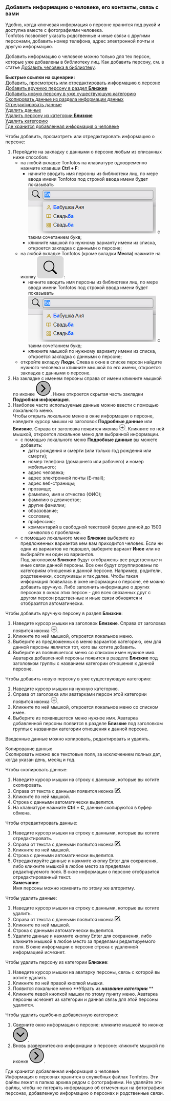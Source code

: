### Добавить информацию о человеке, его контакты, связь с вами

Удобно, когда ключевая информация о персоне хранится под рукой и доступна вместе с фотографиями человека.
<br>Tonfotos позволяет указать родственные и иные связи с другими персонами, добавить номер телефона, адрес электронной почты и другую информацию.

Добавить информацию о человеке можно только для тех персон, которые уже добавлены в библиотеку лиц. Как добавить персону, см. в статье [Добавить человека в библиотеку](add_person.md).

**Быстрые ссылки на сценарии:**
<br>[Добавить, просмотреть или отредактировать информацию о персоне](#add_person)
<br>[Добавить вручную персону в раздел **Близкие**](#close_people)
<br>[Добавить новую персону в уже существующую категорию](#add_new)
<br>[Скопировать данные из раздела информации данных](#copy_data)
<br>[Отредактировать данные](#edit_data)
<br>[Удалить данные](#del_data)
<br>[Удалить персону из категории **Близкие**](#del_person)
<br>[Удалить категорию](#del_cat)
<br>[Где хранится добавленная информация о человеке](#info)

<a name="add_person"></a>Чтобы добавить, просмотреть или отредактировать информацию о персоне:
1. Перейдите на закладку с данными о персоне любым из описанных ниже способов:
   - на любой вкладке Tonfotos на клавиатуре одновременно нажмите клавиши **Ctrl + F**:
     - начните вводить имя персоны из библиотеки лиц, по мере ввода имени Tonfotos под строкой ввода имени будет показывать ![список вариантов](../../assets/ru/search_adv.png) с таким сочетанием букв; 
     - кликните мышкой по нужному варианту имени из списка, откроется закладка с данными о персоне;  
   - на любой вкладке Tonfotos (кроме вкладки **Места**) нажмите на иконку ![Поиск](../../assets/search.png):
     - начните вводить имя персоны из библиотеки лиц, по мере ввода имени Tonfotos под строкой ввода имени будет показывать ![список вариантов](../../assets/ru/search_adv.png) с таким сочетанием букв; 
     - кликните мышкой по нужному варианту имени из списка, откроется закладка с данными о персоне; 
   - откройте вкладку **Люди**. Слева в окне в списке персон найдите нужного человека и кликните мышкой по его имени, откроется закладка с данными о персоне.
2. На закладке с именем персоны справа от имени кликните мышкой по иконке ![Развернуть](../../assets/show.png). Ниже откроется скрытая часть закладки **Подробная информация**.
3. Наиболее часто используемые данные можно ввести с помощью локального меню. 
<br>Чтобы открыть локальное меню в окне информации о персоне, наведите курсор мышки на заголовок **Подробные данные** или **Близкие**. Справа от заголовка появится иконка ![Добавить](../../assets/add.png). Кликните по ней мышкой, откроется локальное меню для выбранной информации.
   - с помощью локального меню **Подробные данные** вы можете добавить:
      - даты рождения и смерти (или только год рождения или смерти);
      - номер телефона (домашнего или рабочего) и номер мобильного;
      - адрес человека;
      - адрес электронной почты (E-mail);
      - адрес веб-страницы;
      - прозвище;
      - фамилию, имя и отчество (ФИО);
      - фамилию в девичестве;
      - другие фамилии;
      - образование;
      - сословие;
      - профессию;
      - комментарий в свободной текстовой форме длиной до 1500 символов с пробелами.
   - с помощью локального меню **Близкие** выберите из предложенных вариантов кем вам приходится человек. Если ни один из вариантов не подошел, выберите вариант **Иное** или не выбирайте ни один из вариантов. 
   <br>Под заголовком **Близкие** будут отображены все родственные и иные связи данной персоны. Все они будут сгруппированы по категориям отношения к данной персоне. Например, родители, родственники, сослуживцы и так далее. 
   Чтобы такая информация появилась в окне информации о персоне, её можно добавить вручную. Либо заполнить информацию о других персонах в окнах этих персон - для всех связанных друг с другом персон родственные и иные связи обновятся и отобразятся автоматически.
   
<a name="close_people"></a>Чтобы добавить вручную персону в раздел **Близкие**: 
1. Наведите курсор мышки на заголовок **Близкие**. Справа от заголовка появится иконка ![Добавить](../../assets/add.png). 
2. Кликните по ней мышкой, откроется локальное меню. 
3. Выберите из предложенных в меню вариантов категорию, кем для данной персоны является тот, кого вы хотите добавить.
4. Выберите из появившегося меню со списком имен нужное имя. Аватарка добавленной персоны появится в разделе **Близкие** под заголовком группы с названием категории отношения к данной персоне.

<a name="add_new"></a>Чтобы добавить новую персону в уже существующую категорию:
1. Наведите курсор мышки на нужную категорию.
2. Справа от заголовка или аватарками персон этой категории появится иконка ![Добавить](../../assets/add.png).
3. Кликните по ней мышкой, откроется локальное меню со списком имен. 
4. Выберите из появившегося меню нужное имя. Аватарка добавленной персоны появится в разделе **Близкие** под заголовком группы с названием категории отношения к данной персоне.

Введенные данные можно копировать, редактировать и удалять.

<a name="copy_data"></a>Копирование данных
<br>Скопировать можно все текстовые поля, за исключением полных дат, когда указан день, месяц и год.

Чтобы скопировать данные:
1. Наведите курсор мышки на строку с данными, которые вы хотите скопировать.
2. Справа от текста с данными появится иконка ![Редактирование](../../assets/edit.png).
3. Кликните по ней мышкой.
4. Строка с данными автоматически выделится.
5. На клавиатуре нажмите **Ctrl + C**, данные скопируются в буфер обмена.

<a name="edit_data"></a>Чтобы отредактировать данные:
1. Наведите курсор мышки на строку с данными, которые вы хотите отредактировать.
2. Справа от текста с данными появится иконка ![Редактирование](../../assets/edit.png).
3. Кликните по ней мышкой.
4. Строка с данными автоматически выделится.
5. Отредактируйте данные и нажмите кнопку Enter для сохранения, либо кликните мышкой в любое место за пределами редактируемого поля. В окне информации о персоне отобразится отредактированный текст.
<br>**Замечание**:
<br>Имя персоны можно изменить по этому же алгоритму.

<a name="del_data"></a>Чтобы удалить данные:
1. Наведите курсор мышки на строку с данными, которые вы хотите удалить.
2. Справа от текста с данными появится иконка ![Редактирование](../../assets/edit.png).
3. Кликните по ней мышкой.
4. Строка с данными автоматически выделится.
5. Удалите данные и нажмите кнопку Enter для сохранения, либо кликните мышкой в любое место за пределами редактируемого поля. В окне информации о персоне строка с удаленной информацией исчезнет.

<a name="del_person"></a>Чтобы удалить персону из категории **Близкие**:
1. Наведите курсор мышки на аватарку персоны, связь с которой вы хотите удалить.
2. Кликните по ней правой кнопкой мышки.
3. Появится локальное меню **Убрать из ***название категории*** ** 
4. Кликните левой кнопкой мышки по этому пункту меню. Аватарка персоны исчезнет из категории и данная связь для этой персоны удалится.

<a name="del_cat"></a>Чтобы удалить ошибочно добавленную категорию:
1. Сверните окно информации о персоне: кликните мышкой по иконке ![Скрыть](../../assets/hide.png).
2. Вновь развернитеокно информации о персоне: кликните мышкой по иконке ![Показать](../../assets/show.png).

<a name="info"></a>Где хранится добавленная информация о человеке
<br>Информация о персонах хранится в служебных файлах Tonfotos. Эти файлы лежат в папках архива рядом с фотографиями. Не удаляйте эти файлы, чтобы не потерять информацию об отмеченных на фотографиях персонах, добавленную информацию о персонах и родственные связи.
<br>